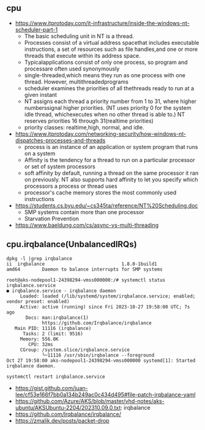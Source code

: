 ## cpu

- https://www.itprotoday.com/it-infrastructure/inside-the-windows-nt-scheduler-part-1
  - The basic scheduling unit in NT is a thread.
  - Processes consist of a virtual address spacethat includes executable instructions, a set of resources such as file handles,and one or more threads that execute within its address space.
  - Typicalapplications consist of only one process, so program and processare often used synonymously
  - single-threaded,which means they run as one process with one thread. However, multithreadedprograms
  - scheduler examines the priorities of all thethreads ready to run at a given instant
  - NT assigns each thread a priority number from 1 to 31, where higher numberssignal higher priorities. (NT uses priority 0 for the system idle thread, whichexecutes when no other thread is able to.) NT reserves priorities 16 through 31(realtime priorities)
  - priority classes: realtime,high, normal, and idle.
- https://www.itprotoday.com/networking-security/how-windows-nt-dispatches-processes-and-threads
  - process is an instance of an application or system program that runs on a system
  - Affinity is the tendency for a thread to run on a particular processor or set of system processors
  - soft affinity by default, running a thread on the same processor it ran on previously. NT also supports hard affinity to let you specify which processors a process or thread uses
  - processor's cache memory stores the most commonly used instructions
- https://students.cs.byu.edu/~cs345ta/reference/NT%20Scheduling.doc
  - SMP systems contain more than one processor
  - Starvation Prevention
- https://www.baeldung.com/cs/async-vs-multi-threading 

## cpu.irqbalance(UnbalancedIRQs)

```
dpkg -l |grep irqbalance
ii  irqbalance                            1.8.0-1build1                           amd64        Daemon to balance interrupts for SMP systems

root@aks-nodepool1-24398294-vmss000000:/# systemctl status irqbalance.service
● irqbalance.service - irqbalance daemon
     Loaded: loaded (/lib/systemd/system/irqbalance.service; enabled; vendor preset: enabled)
     Active: active (running) since Fri 2023-10-27 19:58:00 UTC; 7s ago
       Docs: man:irqbalance(1)
             https://github.com/Irqbalance/irqbalance
   Main PID: 11116 (irqbalance)
      Tasks: 2 (limit: 9516)
     Memory: 556.0K
        CPU: 32ms
     CGroup: /system.slice/irqbalance.service
             └─11116 /usr/sbin/irqbalance --foreground
Oct 27 19:58:00 aks-nodepool1-24398294-vmss000000 systemd[1]: Started irqbalance daemon.

systemctl restart irqbalance.service
```

- https://gist.github.com/juan-lee/cf53e166f7bb0a134b249ac0c434d495#file-patch-irqbalance-yaml
- https://github.com/Azure/AKS/blob/master/vhd-notes/aks-ubuntu/AKSUbuntu-2204/202310.09.0.txt: irqbalance
- https://github.com/Irqbalance/irqbalance/
- https://zmalik.dev/posts/packet-drop
